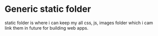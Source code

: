 # Generic static folder

static folder is where i can keep my all css, js, images folder which i cam link them in future for building web apps. 
